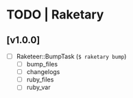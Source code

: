 # TODO | Raketary

## [v1.0.0]
- [ ] Raketeer::BumpTask (`$ raketary bump`)
    - [ ] bump_files
    - [ ] changelogs
    - [ ] ruby_files
    - [ ] ruby_var
